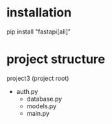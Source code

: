 # installation
pip install "fastapi[all]"


# project structure

project3 (project root)
- auth.py
  - database.py
  - models.py
  - main.py


